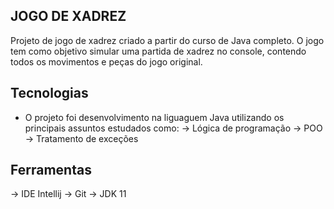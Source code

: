 ## JOGO DE XADREZ

Projeto de jogo de xadrez criado a partir do curso de Java completo.
O jogo tem como objetivo simular uma partida de xadrez no console, contendo todos os movimentos e peças do jogo original.

## Tecnologias

* O projeto foi desenvolvimento na liguaguem Java utilizando os principais assuntos estudados como: 
→ Lógica de programação
→ POO
→ Tratamento de exceções 

## Ferramentas

→ IDE Intellij
→ Git
→ JDK 11